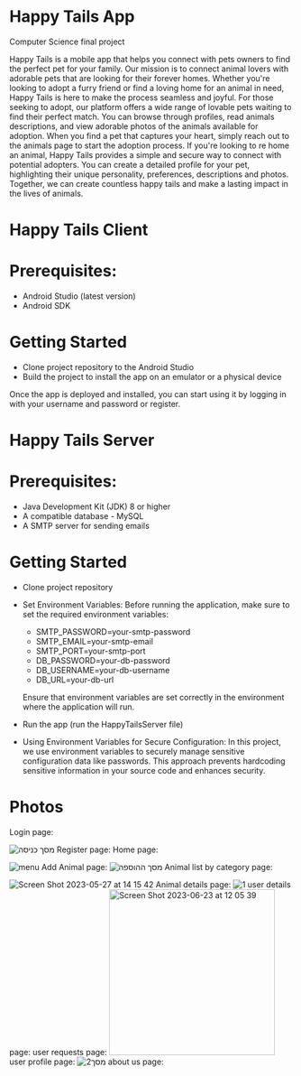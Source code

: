 # Happy Tails App
Computer Science final project

Happy Tails is a mobile app that helps you connect with pets owners to find the perfect pet for your family. Our mission is to connect animal lovers with adorable pets that are looking for their forever homes. Whether you're looking to adopt a furry friend or find a loving home for an animal in need, Happy Tails is here to make the process seamless and joyful. For those seeking to adopt, our platform offers a wide range of lovable pets waiting to find their perfect match. You can browse through profiles, read animals descriptions, and view adorable photos of the animals available for adoption. When you find a pet that captures your heart, simply reach out to the animals page to start the adoption process. If you're looking to re home an animal, Happy Tails provides a simple and secure way to connect with potential adopters. You can create a detailed profile for your pet, highlighting their unique personality, preferences, descriptions and photos.
Together, we can create countless happy tails and make a lasting impact in the lives of animals.

# Happy Tails Client

# Prerequisites: 
- Android Studio (latest version)
- Android SDK

# Getting Started
- Clone project repository to the Android Studio
- Build the project to install the app on an emulator or a physical device
  
Once the app is deployed and installed, you can start using it by logging in with your username and password or register.

# Happy Tails Server

# Prerequisites:
- Java Development Kit (JDK) 8 or higher
- A compatible database - MySQL
- A SMTP server for sending emails

# Getting Started
- Clone project repository 
- Set Environment Variables: Before running the application, make sure to set the required environment variables:
   - SMTP_PASSWORD=your-smtp-password
   - SMTP_EMAIL=your-smtp-email
   - SMTP_PORT=your-smtp-port
   - DB_PASSWORD=your-db-password
   - DB_USERNAME=your-db-username
   - DB_URL=your-db-url

  Ensure that environment variables are set correctly in the environment where the application will run.
- Run the app (run the HappyTailsServer file)

- Using Environment Variables for Secure Configuration: 
In this project, we use environment variables to securely manage sensitive configuration data like passwords.
This approach prevents hardcoding sensitive information in your source code and enhances security.

# Photos
Login page:

![מסך כניסה](https://github.com/nataly-projects/HappyTailsApp/assets/57751387/c8c3c7ff-956a-499c-8aba-5248f75e0fc3)
Register page: 
Home page: 

![menu](https://github.com/nataly-projects/HappyTailsApp/assets/57751387/e18a5439-ac52-40af-adbc-40ac1497fc1a)
Add Animal page: 
![מסך ההוספה](https://github.com/nataly-projects/HappyTailsApp/assets/57751387/5af283be-9a62-4c51-b087-a1a13f5077bb)
Animal list by category page: 

![Screen Shot 2023-05-27 at 14 15 42](https://github.com/nataly-projects/HappyTailsApp/assets/57751387/4909a7e2-249e-4b22-8985-eba8cae3f366)
Animal details page: 
![1](https://github.com/nataly-projects/HappyTailsApp/assets/57751387/6df9c5d1-aa4a-4c5e-aae3-da0d5950fc17)
user details page:
user requests page: 
<img width="294" alt="Screen Shot 2023-06-23 at 12 05 39" src="https://github.com/nataly-projects/HappyTailsApp/assets/57751387/fae1c49e-9827-4521-9ef4-91179dff6fd6">
user profile page: 
![מסך2](https://github.com/nataly-projects/HappyTailsApp/assets/57751387/f355b902-881d-4f5a-a7bb-bc82dc1e5ac2)
about us page:


